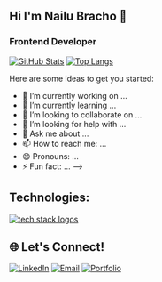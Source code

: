 ## Hi I'm Nailu Bracho 👋

### Frontend Developer 
<!--[![GitHub Streak](https://streak-stats.demolab.com?user=nybnn&theme=material-palenight&hide_border=true&border_radius=6&date_format=M%20j%5B%2C%20Y%5D&mode=weekly&exclude_days=Sun%2CSat)](https://git.io/streak-stats)  -->
[![GitHub Stats](https://github-readme-stats.vercel.app/api?username=nybnn&theme=material-palenight&hide_border=true&border_radius=6&show_icons=true&include_all_commits=true)](https://github.com/nybnn)
[![Top Langs](https://github-readme-stats.vercel.app/api/top-langs/?username=nybnn&layout=compact&theme=material-palenight&hide_border=true&border_radius=6)](https://github.com/nybnn)

Here are some ideas to get you started:

- 🔭 I’m currently working on ...
- 🌱 I’m currently learning ...
- 👯 I’m looking to collaborate on ...
- 🤔 I’m looking for help with ...
- 💬 Ask me about ...
- 📫 How to reach me: ...
- 😄 Pronouns: ...
- ⚡ Fun fact: ...
-->
## Technologies:
<p align="left">
  <a href="https://skillicons.dev">
    <img src="https://skillicons.dev/icons?i=html,css,less,sass,bootstrap,tailwind,materialui,js,ts,vue,vuetify,angular,nuxt,git,github,gitlab,firebase,vercel,figma,vscode,visualstudio,linux,postman,powershell,bash,php,wordpress,ps,ai" alt="tech stack logos" />
  </a>
</p>

## 🌐 Let's Connect! 
[![LinkedIn](https://img.shields.io/badge/LinkedIn-@NailuBracho-004B5E?style=for-the-badge&logo=LinkedIn&logoColor=white&labelColor=101010)](https://www.linkedin.com/in/nailu-bracho/)
[![Email](https://img.shields.io/badge/nailubrachon@gmail.com-email-80DCCA?style=for-the-badge&logo=gmail&logoColor=white&labelColor=101010)](mailto:nailubrachon@gmail.com)
[![Portfolio](https://img.shields.io/badge/Website-NbrachoCV-004B5E?style=for-the-badge&logo=googlechrome&logoColor=white&labelColor=101010)](https://nbracho-cv.vercel.app/)
